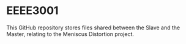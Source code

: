 # EEEE3001
This GitHub repository stores files shared between the Slave and the Master, relating to the Meniscus Distortion project.
